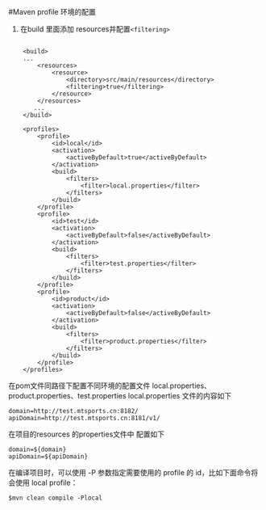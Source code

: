 #Maven profile 环境的配置

1. 在build 里面添加 resources并配置`<filtering>`

```

    <build>
    ...
        <resources>
            <resource>
                <directory>src/main/resources</directory>
                <filtering>true</filtering>
            </resource>
        </resources>
       ...
    </build>

    <profiles>
        <profile>
            <id>local</id>
            <activation>
                <activeByDefault>true</activeByDefault>
            </activation>
            <build>
                <filters>
                    <filter>local.properties</filter>
                </filters>
            </build>
        </profile>
        <profile>
            <id>test</id>
            <activation>
                <activeByDefault>false</activeByDefault>
            </activation>
            <build>
                <filters>
                    <filter>test.properties</filter>
                </filters>
            </build>
        </profile>
        <profile>
            <id>product</id>
            <activation>
                <activeByDefault>false</activeByDefault>
            </activation>
            <build>
                <filters>
                    <filter>product.properties</filter>
                </filters>
            </build>
        </profile>
    </profiles>

```

在pom文件同路径下配置不同环境的配置文件 local.properties、product.properties、test.properties
local.properties 文件的内容如下

```
domain=http://test.mtsports.cn:8182/
apiDomain=http://test.mtsports.cn:8181/v1/
```

在项目的resources 的properties文件中 配置如下
```
domain=${domain}
apiDomain=${apiDomain}
```

在编译项目时，可以使用 -P 参数指定需要使用的 profile 的 id，比如下面命令将会使用 local profile：
```
$mvn clean compile -Plocal
```